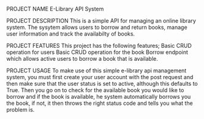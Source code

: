 PROJECT NAME
E-Library API System

PROJECT DESCRIPTION
This is a simple API for managing an online library system. The sysytem allows users to borrow and return books, manage user information and track the availabilty of books.

PROJECT FEATURES
This project has the following features;
Basic CRUD operation for users
Basic CRUD operation for the book
Borrow endpoint which allows active users to borrow a book that is available.



PROJECT USAGE
To make use of this simple e-library api management system, you must first create your user account with the post request and then make sure that the user status is set to active, although this defaults to True. Then you go on to check for the available book you would like to borrow and if the book is available, he system automatically borrows you the book, if not, it then throws the right status code and tells you what the problem is.

